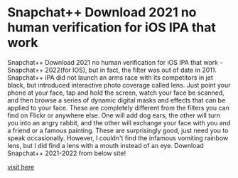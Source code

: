# Snapchat++ Download 2021 no human verification for iOS IPA that work

Snapchat++ Download 2021 no human verification for iOS IPA that work - Snapchat++ 2022(for IOS), but in fact, the filter was out of date in 2011. Snapchat++ iPA did not launch an arms race with its competitors in jet black, but introduced interactive photo coverage called lens. Just point your phone at your face, tap and hold the screen, watch your face be scanned, and then browse a series of dynamic digital masks and effects that can be applied to your face. These are completely different from the filters you can find on Flickr or anywhere else. One will add dog ears, the other will turn you into an angry rabbit, and the other will exchange your face with you and a friend or a famous painting. These are surprisingly good, just need you to speak occasionally. However, I couldn't find the infamous vomiting rainbow lens, but I did find a lens with a mouth instead of an eye. Download Snapchat++ 2021-2022 from below site!

<a href="https://apptune.xyz/snapchat/">visit here</a>

